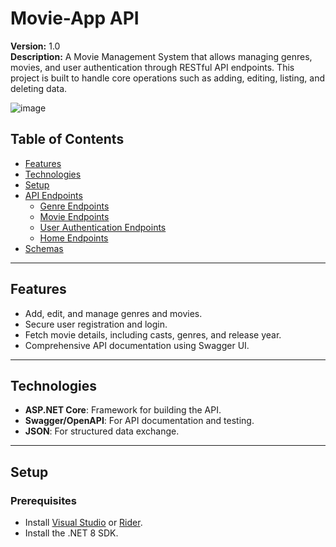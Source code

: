 # Movie-App API

**Version:** 1.0  
**Description:** A Movie Management System that allows managing genres, movies, and user authentication through RESTful API endpoints. This project is built to handle core operations such as adding, editing, listing, and deleting data.


![image](https://github.com/user-attachments/assets/eb1ef2d3-e9ef-4928-921d-107fc785f338)


## Table of Contents
- [Features](#features)
- [Technologies](#technologies)
- [Setup](#setup)
- [API Endpoints](#api-endpoints)
  - [Genre Endpoints](#genre-endpoints)
  - [Movie Endpoints](#movie-endpoints)
  - [User Authentication Endpoints](#user-authentication-endpoints)
  - [Home Endpoints](#home-endpoints)
- [Schemas](#schemas)

---

## Features
- Add, edit, and manage genres and movies.
- Secure user registration and login.
- Fetch movie details, including casts, genres, and release year.
- Comprehensive API documentation using Swagger UI.

---

## Technologies
- **ASP.NET Core**: Framework for building the API.
- **Swagger/OpenAPI**: For API documentation and testing.
- **JSON**: For structured data exchange.

---

## Setup

### Prerequisites
- Install [Visual Studio](https://visualstudio.microsoft.com/) or [Rider](https://www.jetbrains.com/rider/).
- Install the .NET 8 SDK.


